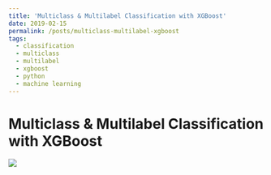 ```yaml
---
title: 'Multiclass & Multilabel Classification with XGBoost'
date: 2019-02-15
permalink: /posts/multiclass-multilabel-xgboost
tags:
  - classification
  - multiclass
  - multilabel
  - xgboost
  - python
  - machine learning
---
```


<h1>Multiclass & Multilabel Classification with XGBoost</h1>

<a href="https://github.com/gabrielziegler3/xgboost-multiclass-multilabel"><img src="https://gh-card.dev/repos/gabrielziegler3/xgboost-multiclass-multilabel.svg"></a>
